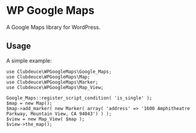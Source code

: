 # WP Google Maps

A Google Maps library for WordPress.

## Usage

A simple example:

```
use Clubdeuce\WPGoogleMaps\Google_Maps;
use Clubdeuce\WPGoogleMaps\Map;
use Clubdeuce\WPGoogleMaps\Marker;
use Clubdeuce\WPGoogleMaps\Map_View;

Google_Maps::register_script_condition( 'is_single' );
$map = new Map();
$map->add_marker( new Marker( array( 'address' => '1600 Amphitheatre Parkway, Mountain View, CA 94043') ) );
$view = new Map_View( $map );
$view->the_map();
```
